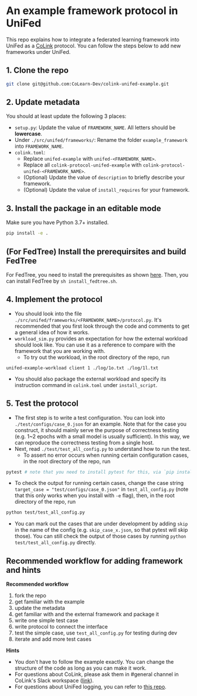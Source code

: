 # An example framework protocol in UniFed

This repo explains how to integrate a federated learning framework into UniFed as a [CoLink](https://colink.app/) protocol. You can follow the steps below to add new frameworks under UniFed.

## 1. Clone the repo

```bash
git clone git@github.com:CoLearn-Dev/colink-unifed-example.git
```

## 2. Update metadata

You should at least update the following 3 places:

- `setup.py`: Update the value of `FRAMEWORK_NAME`. All letters should be **lowercase**.
- Under `./src/unifed/frameworks/`: Rename the folder `example_framework` into `FRAMEWORK_NAME`.
- `colink.toml`:
  - Replace `unifed-example` with `unifed-<FRAMEWORK_NAME>`.
  - Replace all `colink-protocol-unifed-example` with `colink-protocol-unifed-<FRAMEWORK_NAME>`.
  - (Optional) Update the value of `description` to briefly describe your framework.
  - (Optional) Update the value of `install_requires` for your framework.

## 3. Install the package in an editable mode

Make sure you have Python 3.7+ installed. 
```bash
pip install -e .
```

## (For FedTree) Install the prerequirsites and build FedTree

For FedTree, you need to install the prerequisites as shown [here](https://github.com/Xtra-Computing/FedTree#prerequisites). Then, you can install FedTree by ```sh install_fedtree.sh```.

## 4. Implement the protocol

- You should look into the file `./src/unifed/frameworks/<FRAMEWORK_NAME>/protocol.py`. It's recommended that you first look through the code and comments to get a general idea of how it works.
- `workload_sim.py` provides an expectation for how the external workload should look like. You can use it as a reference to compare with the framework that you are working with.
  - To try out the workload, in the root directory of the repo, run
```
unifed-example-workload client 1 ./log/1o.txt ./log/1l.txt
```
- You should also package the external workload and specify its instruction command in `colink.toml` under `install_script`.

## 5. Test the protocol

- The first step is to write a test configuration. You can look into `./test/configs/case_0.json` for an example. Note that for the case you construct, it should mainly serve the purpose of correctness testing (e.g. 1~2 epochs with a small model is usually sufficient). In this way, we can reproduce the correctness testing from a single host.
- Next, read `./test/test_all_config.py` to understand how to run the test.
  - To assert no error occurs when running certain configuration cases, in the root directory of the repo, run
```bash
pytest # note that you need to install pytest for this, via `pip install pytest`
```
  - To check the output for running certain cases, change the case string `target_case = "test/configs/case_0.json"` in `test_all_config.py` (note that this only works when you install with `-e` flag), then, in the root directory of the repo, run
```bash
python test/test_all_config.py 
```
- You can mark out the cases that are under development by adding `skip` in the name of the config (e.g. `skip_case_x.json`, so that pytest will skip those). You can still check the output of those cases by running `python test/test_all_config.py` directly.


## Recommended workflow for adding framework and hints

**Recommended workflow**
1. fork the repo
2. get familiar with the example
3. update the metadata
4. get familiar with and the external framework and package it
5. write one simple test case
6. write protocol to connect the interface
7. test the simple case, use `test_all_config.py` for testing during dev
8. iterate and add more test cases

**Hints**
- You don't have to follow the example exactly. You can change the structure of the code as long as you can make it work.
- For questions about CoLink, please ask them in #general channel in CoLink's Slack workspace ([link](https://join.slack.com/t/colearn-dev/shared_invite/zt-1gyr9fekz-sPgb_v0PA~XdROupQqy8bQ)).
- For questions about UniFed logging, you can refer to [this repo](https://github.com/AI-secure/FLBenchmark-toolkit/tree/main/tutorials/logging).
